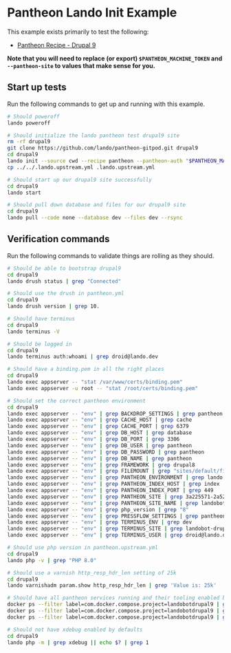 Pantheon Lando Init Example
=========================

This example exists primarily to test the following:

* [Pantheon Recipe - Drupal 9](https://docs.devwithlando.io/tutorials/pantheon.html)

**Note that you will need to replace (or export) `$PANTHEON_MACHINE_TOKEN` and `--pantheon-site` to values that make sense for you.**

Start up tests
--------------

Run the following commands to get up and running with this example.

```bash
# Should poweroff
lando poweroff

# Should initialize the lando pantheon test drupal9 site
rm -rf drupal9
git clone https://github.com/lando/pantheon-gitpod.git drupal9
cd drupal9
lando init --source cwd --recipe pantheon --pantheon-auth "$PANTHEON_MACHINE_TOKEN" --pantheon-site landobot-drupal9
cp ../../.lando.upstream.yml .lando.upstream.yml

# Should start up our drupal9 site successfully
cd drupal9
lando start

# Should pull down database and files for our drupal9 site
cd drupal9
lando pull --code none --database dev --files dev --rsync
```

Verification commands
---------------------

Run the following commands to validate things are rolling as they should.

```bash
# Should be able to bootstrap drupal9
cd drupal9
lando drush status | grep "Connected"

# Should use the drush in pantheon.yml
cd drupal9
lando drush version | grep 10.

# Should have terminus
cd drupal9
lando terminus -V

# Should be logged in
cd drupal9
lando terminus auth:whoami | grep droid@lando.dev

# Should have a binding.pem in all the right places
cd drupal9
lando exec appserver -- "stat /var/www/certs/binding.pem"
lando exec appserver -u root -- "stat /root/certs/binding.pem"

# Should set the correct pantheon environment
cd drupal9
lando exec appserver -- "env" | grep BACKDROP_SETTINGS | grep pantheon
lando exec appserver -- "env" | grep CACHE_HOST | grep cache
lando exec appserver -- "env" | grep CACHE_PORT | grep 6379
lando exec appserver -- "env" | grep DB_HOST | grep database
lando exec appserver -- "env" | grep DB_PORT | grep 3306
lando exec appserver -- "env" | grep DB_USER | grep pantheon
lando exec appserver -- "env" | grep DB_PASSWORD | grep pantheon
lando exec appserver -- "env" | grep DB_NAME | grep pantheon
lando exec appserver -- "env" | grep FRAMEWORK | grep drupal8
lando exec appserver -- "env" | grep FILEMOUNT | grep "sites/default/files"
lando exec appserver -- "env" | grep PANTHEON_ENVIRONMENT | grep lando
lando exec appserver -- "env" | grep PANTHEON_INDEX_HOST | grep index
lando exec appserver -- "env" | grep PANTHEON_INDEX_PORT | grep 449
lando exec appserver -- "env" | grep PANTHEON_SITE | grep 3a225571-2a52-4ae9-84e7-ef54037ac66c
lando exec appserver -- "env" | grep PANTHEON_SITE_NAME | grep landobot-drupal9
lando exec appserver -- "env" | grep php_version | grep "8"
lando exec appserver -- "env" | grep PRESSFLOW_SETTINGS | grep pantheon
lando exec appserver -- "env" | grep TERMINUS_ENV | grep dev
lando exec appserver -- "env" | grep TERMINUS_SITE | grep landobot-drupal9
lando exec appserver -- "env" | grep TERMINUS_USER | grep droid@lando.dev

# Should use php version in pantheon.upstream.yml
cd drupal9
lando php -v | grep "PHP 8.0"

# Should use a varnish http_resp_hdr_len setting of 25k
cd drupal9
lando varnishadm param.show http_resp_hdr_len | grep 'Value is: 25k'

# Should have all pantheon services running and their tooling enabled by defaults
docker ps --filter label=com.docker.compose.project=landobotdrupal9 | grep landobotdrupal9_appserver_nginx_1
docker ps --filter label=com.docker.compose.project=landobotdrupal9 | grep landobotdrupal9_appserver_1
docker ps --filter label=com.docker.compose.project=landobotdrupal9 | grep landobotdrupal9_database_1

# Should not have xdebug enabled by defaults
cd drupal9
lando php -m | grep xdebug || echo $? | grep 1
```

